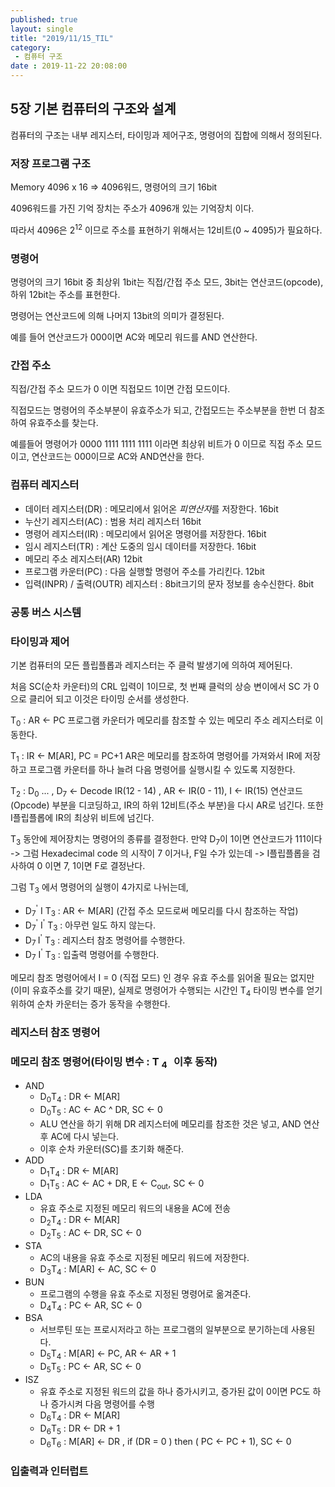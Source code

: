 ```yaml
---
published: true
layout: single
title: "2019/11/15_TIL"
category:
 - 컴퓨터 구조
date : 2019-11-22 20:08:00
---
```


## 5장 기본 컴퓨터의 구조와 설계

컴퓨터의 구조는 내부 레지스터, 타이밍과 제어구조, 명령어의 집합에 의해서 정의된다.



### 저장 프로그램 구조

Memory 4096 x 16 => 4096워드, 명령어의 크기 16bit

4096워드를 가진 기억 장치는 주소가 4096개 있는 기억장치 이다.

따라서 4096은 2<sup>12</sup> 이므로 주소를 표현하기 위해서는 12비트(0 ~ 4095)가 필요하다.



### 명령어

명령어의 크기 16bit 중 최상위 1bit는 직접/간접 주소 모드, 3bit는 연산코드(opcode), 하위 12bit는 주소를 표현한다.

명령어는 연산코드에 의해 나머지 13bit의 의미가 결정된다.

예를 들어 연산코드가 000이면 AC와 메모리 워드를 AND 연산한다.



### 간접 주소

직접/간접 주소 모드가 0 이면 직접모드 1이면 간접 모드이다.

직접모드는 명령어의 주소부분이 유효주소가 되고, 간접모드는 주소부분을 한번 더 참조하여 유효주소를 찾는다.

예를들어 명령어가 0000 1111 1111 1111 이라면 최상위 비트가 0 이므로 직접 주소 모드이고, 연산코드는 000이므로 AC와 AND연산을 한다.



### 컴퓨터 레지스터

- 데이터 레지스터(DR) : 메모리에서 읽어온 *피연산자*를 저장한다. 16bit
- 누산기 레지스터(AC) : 범용 처리 레지스터 16bit
- 명령어 레지스터(IR) : 메모리에서 읽어온 명령어를 저장한다. 16bit
- 임시 레지스터(TR) : 계산 도중의 임시 데이터를 저장한다. 16bit
- 메모리 주소 레지스터(AR) 12bit
- 프로그램 카운터(PC) : 다음 실행할 명령어 주소를 가리킨다. 12bit
- 입력(INPR) / 출력(OUTR) 레지스터 : 8bit크기의 문자 정보를 송수신한다. 8bit



### 공통 버스 시스템



### 타이밍과 제어

기본 컴퓨터의 모든 플립플롭과 레지스터는 주 클럭 발생기에 의하여 제어된다.

처음 SC(순차 카운터)의 CRL 입력이 1이므로, 첫 번째 클럭의 상승 변이에서 SC 가 0 으로 클리어 되고 이것은 타이밍 순서를 생성한다.

T<sub>0</sub> : AR <- PC
프로그램 카운터가 메모리를 참조할 수 있는 메모리 주소 레지스터로 이동한다.

T<sub>1</sub> : IR <- M[AR], PC = PC+1
AR은 메모리를 참조하여 명령어를 가져와서 IR에 저장하고 프로그램 카운터를 하나 늘려 다음 명령어를 실행시킬 수 있도록 지정한다.

T<sub>2</sub> : D<sub>0</sub> ... , D<sub>7</sub> <- Decode IR(12 - 14) , AR <- IR(0 - 11), I <- IR(15)
연산코드(Opcode) 부분을 디코딩하고, IR의 하위 12비트(주소 부분)을 다시 AR로 넘긴다.
또한 I플립플롭에 IR의 최상위 비트에 넘긴다.

T<sub>3</sub> 동안에 제어장치는 명령어의 종류를 결정한다.
만약 D<sub>7</sub>이 1이면 연산코드가 111이다 -> 그럼 Hexadecimal code 의 시작이 7 이거나, F일 수가 있는데 -> I플립플롭을 검사하여 0 이면 7, 1이면 F로 결정난다.

그럼 T<sub>3</sub> 에서 명령어의 실행이 4가지로 나뉘는데,

- D<sub>7</sub><sup>'</sup> I T<sub>3</sub> : AR <- M[AR] (간접 주소 모드로써 메모리를 다시 참조하는 작업)
- D<sub>7</sub><sup>'</sup> I<sup>'</sup> T<sub>3</sub> : 아무런 일도 하지 않는다.
- D<sub>7 </sub>I<sup>'</sup> T<sub>3</sub> : 레지스터 참조 명령어를 수행한다.
- D<sub>7</sub> I<sup>'</sup> T<sub>3</sub> : 입출력 명령어를 수행한다.

메모리 참조 명령어에서 I = 0 (직접 모드) 인 경우 유효 주소를 읽어올 필요는 없지만(이미 유효주소를 갖기 때문), 실제로 명령어가 수행되는 시간인 T<sub>4</sub> 타이밍 변수를 얻기 위하여 순차 카운터는 증가 동작을 수행한다.



### 레지스터 참조 명령어



### 메모리 참조 명령어(타이밍 변수 : T <sub>4  </sub> 이후 동작)

- AND
  - D<sub>0</sub>T<sub>4</sub> : DR <- M[AR]
  - D<sub>0</sub>T<sub>5</sub> : AC <- AC ^ DR, SC <- 0
  - ALU 연산을 하기 위해 DR 레지스터에 메모리를 참조한 것은 넣고, AND 연산 후 AC에 다시 넣는다.
  - 이후 순차 카운터(SC)를 초기화 해준다.
- ADD
  - D<sub>1</sub>T<sub>4</sub> : DR <- M[AR]
  - D<sub>1</sub>T<sub>5</sub> : AC <- AC + DR, E <- C<sub>out</sub>, SC <- 0
- LDA
  - 유효 주소로 지정된 메모리 워드의 내용을 AC에 전송
  - D<sub>2</sub>T<sub>4</sub> : DR <- M[AR]
  - D<sub>2</sub>T<sub>5</sub> : AC <- DR, SC <- 0
- STA
  - AC의 내용을 유효 주소로 지정된 메모리 워드에 저장한다.
  - D<sub>3</sub>T<sub>4</sub> : M[AR] <- AC, SC <- 0
- BUN
  - 프로그램의 수행을 유효 주소로 지정된 명령어로 옮겨준다.
  - D<sub>4</sub>T<sub>4</sub> : PC <- AR, SC <- 0
- BSA
  - 서브루틴 또는 프로시저라고 하는 프로그램의 일부분으로 분기하는데 사용된다.
  - D<sub>5</sub>T<sub>4</sub> : M[AR] <- PC, AR <- AR + 1
  - D<sub>5</sub>T<sub>5</sub> : PC <- AR, SC <- 0
- ISZ
  - 유효 주소로 지정된 워드의 값을 하나 증가시키고, 증가된 값이 0이면 PC도 하나 증가시켜 다음 명령어를 수행
  - D<sub>6</sub>T<sub>4</sub> : DR <- M[AR]
  - D<sub>6</sub>T<sub>5</sub> : DR <- DR + 1
  - D<sub>6</sub>T<sub>6</sub> : M[AR] <- DR , if (DR = 0 ) then ( PC <- PC + 1), SC <- 0



### 입출력과 인터럽트

